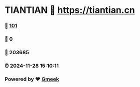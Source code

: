 # TIANTIAN :link: https://tiantian.cn 
### :page_facing_up: [101](https://tiantian.cn/tag.html) 
### :speech_balloon: 0 
### :hibiscus: 203685 
### :alarm_clock: 2024-11-28 15:10:11 
### Powered by :heart: [Gmeek](https://github.com/Meekdai/Gmeek)
